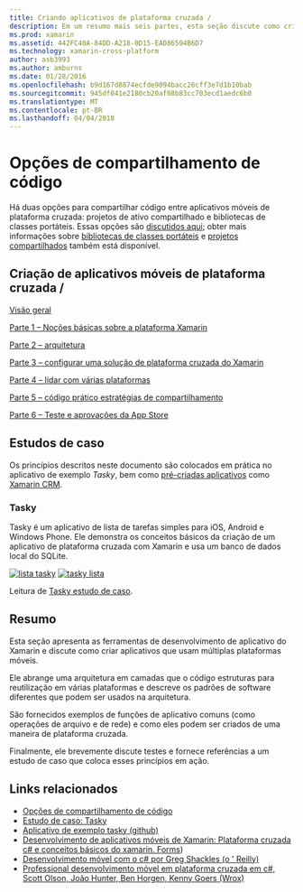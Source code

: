 ```yaml
---
title: Criando aplicativos de plataforma cruzada /
description: Em um resumo mais seis partes, esta seção discute como criar aplicativos usando a plataforma de desenvolvimento do Xamarin – de Noções básicas sobre o funcionamento do Xamarin para criar aplicativos móveis e, em seguida, testar e implantar para as várias lojas de aplicativos.
ms.prod: xamarin
ms.assetid: 442FC40A-84DD-A218-0D15-EAD86594B6D7
ms.technology: xamarin-cross-platform
author: asb3993
ms.author: amburns
ms.date: 01/28/2016
ms.openlocfilehash: b9d167d8874ecfde9094bacc26cff3e7d1b10bab
ms.sourcegitcommit: 945df041e2180cb20af08b83cc703ecd1aedc6b0
ms.translationtype: MT
ms.contentlocale: pt-BR
ms.lasthandoff: 04/04/2018
---
```

# <a name="sharing-code-options"></a>Opções de compartilhamento de código

Há duas opções para compartilhar código entre aplicativos móveis de plataforma cruzada: projetos de ativo compartilhado e bibliotecas de classes portáteis. Essas opções são [discutidos aqui](~/cross-platform/app-fundamentals/code-sharing.md); obter mais informações sobre [bibliotecas de classes portáteis](~/cross-platform/app-fundamentals/pcl.md) e [projetos compartilhados](~/cross-platform/app-fundamentals/shared-projects.md) também está disponível.

<a name="Sections" />

## <a name="building-cross-platform-mobile-apps"></a>Criação de aplicativos móveis de plataforma cruzada /

 [Visão geral](~/cross-platform/app-fundamentals/building-cross-platform-applications/overview.md)

 [Parte 1 – Noções básicas sobre a plataforma Xamarin](~/cross-platform/app-fundamentals/building-cross-platform-applications/understanding-the-xamarin-mobile-platform.md)

 [Parte 2 – arquitetura](~/cross-platform/app-fundamentals/building-cross-platform-applications/architecture.md)

 [Parte 3 – configurar uma solução de plataforma cruzada do Xamarin](~/cross-platform/app-fundamentals/building-cross-platform-applications/setting-up-a-xamarin-cross-platform-solution.md)

 [Parte 4 – lidar com várias plataformas](~/cross-platform/app-fundamentals/building-cross-platform-applications/platform-divergence-abstraction-divergent-implementation.md)

 [Parte 5 – código prático estratégias de compartilhamento](~/cross-platform/app-fundamentals/building-cross-platform-applications/practical-code-sharing-strategies.md)

 [Parte 6 – Teste e aprovações da App Store](~/cross-platform/app-fundamentals/building-cross-platform-applications/testing-and-app-store-approvals.md)

 <a name="Cross-Platform_Mobile_Application_Case_Studies" />


## <a name="case-studies"></a>Estudos de caso

Os princípios descritos neste documento são colocados em prática no aplicativo de exemplo *Tasky*, bem como [pré-criadas aplicativos](https://xamarin.com/prebuilt) como [Xamarin CRM](https://xamarin.com/prebuilt/#xamarincrm).

 <a name="Tasky" />


### <a name="tasky"></a>Tasky

Tasky é um aplicativo de lista de tarefas simples para iOS, Android e Windows Phone.
Ele demonstra os conceitos básicos da criação de um aplicativo de plataforma cruzada com Xamarin e usa um banco de dados local do SQLite.

 [![lista tasky](images/iphone-list-sml.png)](images/iphone-list.png#lightbox) [ ![tasky lista](images/iphone-list-sml.png)](images/iphone-list.png#lightbox)

Leitura de [Tasky estudo de caso](~/cross-platform/app-fundamentals/building-cross-platform-applications/case-study-tasky.md).


## <a name="summary"></a>Resumo

Esta seção apresenta as ferramentas de desenvolvimento de aplicativo do Xamarin e discute como criar aplicativos que usam múltiplas plataformas móveis.

Ele abrange uma arquitetura em camadas que o código estruturas para reutilização em várias plataformas e descreve os padrões de software diferentes que podem ser usados na arquitetura.

São fornecidos exemplos de funções de aplicativo comuns (como operações de arquivo e de rede) e como eles podem ser criados de uma maneira de plataforma cruzada.

Finalmente, ele brevemente discute testes e fornece referências a um estudo de caso que coloca esses princípios em ação.



## <a name="related-links"></a>Links relacionados

- [Opções de compartilhamento de código](~/cross-platform/app-fundamentals/code-sharing.md)
- [Estudo de caso: Tasky](~/cross-platform/app-fundamentals/building-cross-platform-applications/case-study-tasky.md)
- [Aplicativo de exemplo tasky (github)](https://developer.xamarin.com/samples/mobile/TaskyPortable/)
- [Desenvolvimento de aplicativos móveis de Xamarin: Plataforma cruzada c# e conceitos básicos do xamarin. Forms](http://www.amazon.com/Xamarin-Mobile-Application-Development-Cross-Platform/dp/1484202155/))
- [Desenvolvimento móvel com o c# por Greg Shackles (o ' Reilly)](http://shop.oreilly.com/product/0636920024002.do)
- [Professional desenvolvimento móvel em plataforma cruzada em c#, Scott Olson, João Hunter, Ben Horgen, Kenny Goers (Wrox)](http://www.wiley.com/WileyCDA/WileyTitle/productCd-1118157702.html)
